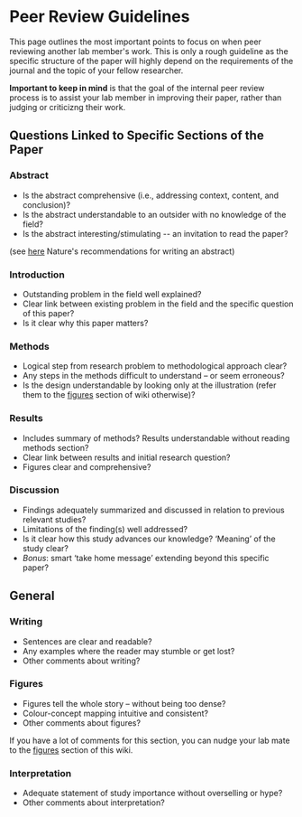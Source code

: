 
# Peer Review Guidelines
This page outlines the most important points to focus on when peer reviewing another lab member's work. This is only a rough guideline as the specific structure of the paper will highly depend on the requirements of the journal and the topic of your fellow researcher. 

**Important to keep in mind** is that the goal of the internal peer review process is to assist your lab member in improving their paper, rather than judging or criticizng their work. 

## Questions Linked to Specific Sections of the Paper
### Abstract 

* Is the abstract comprehensive (i.e., addressing context, content, and conclusion)?
* Is the abstract understandable to an outsider with no knowledge of the field?
* Is the abstract interesting/stimulating -- an invitation to read the paper?

(see [here](chrome-extension://efaidnbmnnnibpcajpcglclefindmkaj/https://www.nature.com/documents/nature-summary-paragraph.pdf) Nature's recommendations for writing an abstract)

### Introduction

* Outstanding problem in the field well explained?
* Clear link between existing problem in the field and the specific question of this paper?
* Is it clear why this paper matters?


### Methods

* Logical step from research problem to methodological approach clear?
* Any steps in the methods difficult to understand – or seem erroneous?
* Is the design understandable by looking only at the illustration (refer them to the [figures](./science_communication.md) section of wiki otherwise)?

### Results

* Includes summary of methods? Results understandable without reading methods section?
* Clear link between results and initial research question?
* Figures clear and comprehensive?
  
### Discussion

* Findings adequately summarized and discussed in relation to previous relevant studies?
* Limitations of the finding(s) well addressed?
* Is it clear how this study advances our knowledge? ‘Meaning’ of the study clear?
* _Bonus_: smart ‘take home message’ extending beyond this specific paper?

## General
### Writing

* Sentences are clear and readable?
* Any examples where the reader may stumble or get lost?
* Other comments about writing?

### Figures

* Figures tell the whole story – without being too dense?
* Colour-concept mapping intuitive and consistent?
* Other comments about figures?

If you have a lot of comments for this section, you can nudge your lab mate to the [figures](./science_communication.md) section of this wiki.

### Interpretation

* Adequate statement of study importance without overselling or hype?
* Other comments about interpretation?
